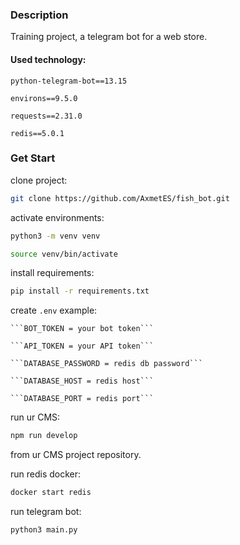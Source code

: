 ### Description 
Training project, a telegram bot for a web store.

#### Used technology:
    python-telegram-bot==13.15
    
    environs==9.5.0
    
    requests==2.31.0
    
    redis==5.0.1

### Get Start

clone project:
```bash
git clone https://github.com/AxmetES/fish_bot.git
```
activate environments:
```bash
python3 -m venv venv
```
```bash
source venv/bin/activate
```

install requirements:
```bash
pip install -r requirements.txt
```

create ```.env``` example:

    ```BOT_TOKEN = your bot token```
    
    ```API_TOKEN = your API token```
    
    ```DATABASE_PASSWORD = redis db password```
    
    ```DATABASE_HOST = redis host```
    
    ```DATABASE_PORT = redis port```

run ur CMS:
```bash
npm run develop
```
from ur CMS project repository.

run redis docker:
```bash
docker start redis
```
run telegram bot:
```bash
python3 main.py
```